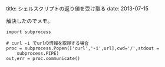 title: シェルスクリプトの返り値を受け取る
date: 2013-07-15


解決したのでメモ。



    import subprocess

    # curl -i でurlの情報を取得する場合
    proc = subprocess.Popen(['curl','-i',url],cwd='/',stdout =
        subprocess.PIPE)
    out,err = proc.communicate()

